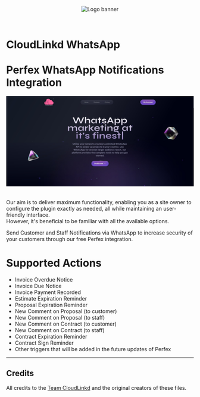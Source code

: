 <p align="center">
<img alt="Logo banner" src="https://github.com/cloudlinkd-networks/whatsapp-notification/blob/main/logo.png"/></p>
</br>

# CloudLinkd WhatsApp</br></br>Perfex WhatsApp Notifications Integration

![Example dashboard](https://raw.githubusercontent.com/cloudlinkd-networks/WHMCS-WhatsApp-Notification/refs/heads/main/screenshot-4.png)
</br></br>

Our aim is to deliver maximum functionality, enabling you as a site owner to configure the plugin exactly as needed, all while maintaining an user-friendly interface.<br>
However, it's beneficial to be familiar with all the available options.<br>

Send Customer and Staff Notifications via WhatsApp to increase security of your customers through our free Perfex integration.<br>

# Supported Actions
- Invoice Overdue Notice
- Invoice Due Notice
- Invoice Payment Recorded
- Estimate Expiration Reminder
- Proposal Expiration Reminder
- New Comment on Proposal (to customer)
- New Comment on Proposal (to staff)
- New Comment on Contract (to customer)
- New Comment on Contract (to staff)
- Contract Expiration Reminder
- Contract Sign Reminder
- Other triggers that will be added in the future updates of Perfex

----------

## Credits

All credits to the [Team CloudLinkd](https://www.cloudlinkd.com) and the original creators of these files.</br>
